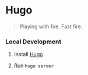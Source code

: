 # Hugo
> Playing with fire. Fast fire.

### Local Development

1. Install [Hugo](https://gohugo.io/getting-started/installing/)

1. Run `hugo server`
